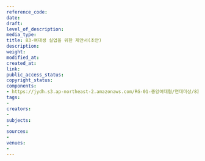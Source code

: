 ```yaml
---
reference_code: 
date: 
draft: 
level_of_description: 
media_type: 
title: 83-여대생 실업을 위한 제안서(초안)
description: 
weight: 
modified_at: 
created_at: 
link: 
public_access_status: 
copyright_status: 
components:
- https://jydh.s3.ap-northeast-2.amazonaws.com/RG-01-중앙여대협/연대미상/83-여대생+실업을+위한+제안서(초안).pdf
tags:
- 
creators:
- 
subjects:
- 
sources:
- 
venues:
- 
---
```

